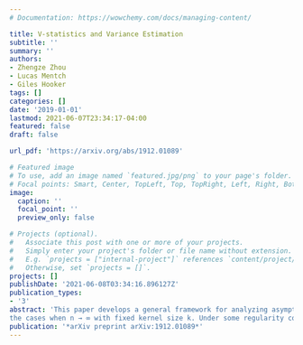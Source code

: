 ```yaml
---
# Documentation: https://wowchemy.com/docs/managing-content/

title: V-statistics and Variance Estimation
subtitle: ''
summary: ''
authors:
- Zhengze Zhou
- Lucas Mentch
- Giles Hooker
tags: []
categories: []
date: '2019-01-01'
lastmod: 2021-06-07T23:34:17-04:00
featured: false
draft: false

url_pdf: 'https://arxiv.org/abs/1912.01089'

# Featured image
# To use, add an image named `featured.jpg/png` to your page's folder.
# Focal points: Smart, Center, TopLeft, Top, TopRight, Left, Right, BottomLeft, Bottom, BottomRight.
image:
  caption: ''
  focal_point: ''
  preview_only: false

# Projects (optional).
#   Associate this post with one or more of your projects.
#   Simply enter your project's folder or file name without extension.
#   E.g. `projects = ["internal-project"]` references `content/project/deep-learning/index.md`.
#   Otherwise, set `projects = []`.
projects: []
publishDate: '2021-06-08T03:34:16.896127Z'
publication_types:
- '3'
abstract: 'This paper develops a general framework for analyzing asymptotics of V-statistics. Previous literature on limiting distribution mainly focuses on
the cases when n → ∞ with fixed kernel size k. Under some regularity conditions, we demonstrate asymptotic normality when k grows with n by utilizing existing results for U-statistics. The key in our approach lies in a mathematical reduction to U-statistics by designing an equivalent kernel for V-statistics. We also provide a unified treatment on variance estimation for both U- and V-statistics by observing connections to existing methods and proposing an empirically more accurate estimator. Ensemble methods such as random forests, where multiple base learners are trained and aggregated for prediction purposes, serve as a running example throughout the paper because they are a natural and flexible application of V-statistics.'
publication: '*arXiv preprint arXiv:1912.01089*'
---
```

